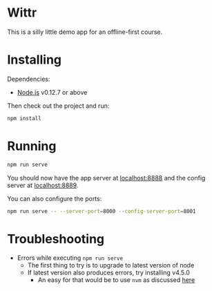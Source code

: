 # Wittr

This is a silly little demo app for an offline-first course.

# Installing

Dependencies:

* [Node.js](https://nodejs.org/en/) v0.12.7 or above

Then check out the project and run:

```sh
npm install
```

# Running

```sh
npm run serve
```

You should now have the app server at [localhost:8888](http://localhost:8888) and the config server at [localhost:8889](http://localhost:8888).

You can also configure the ports:

```sh
npm run serve -- --server-port=8000 --config-server-port=8001
```

# Troubleshooting

- Errors while executing `npm run serve`
  - The first thing to try is to upgrade to latest version of node
  - If latest version also produces errors, try installing v4.5.0
    - An easy for that would be to use `nvm` as discussed [here](http://stackoverflow.com/a/7718438/1585523)
